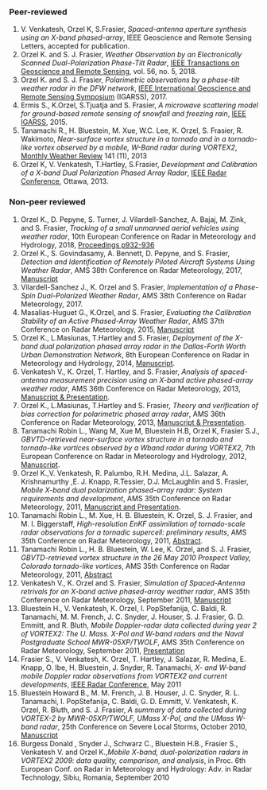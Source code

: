 ### Peer-reviewed
1. V. Venkatesh, Orzel K, S.Frasier, _Spaced-antenna aperture synthesis using an X-band phased-array_, IEEE Geoscience and Remote Sensing Letters, accepted for publication. 
1. Orzel K. and S. J. Frasier, _Weather Observation by an Electronically Scanned Dual-Polarization Phase-Tilt Radar_, [IEEE Transactions on Geoscience and Remote Sensing](https://ieeexplore.ieee.org/document/8244253), vol. 56, no. 5, 2018.
1. Orzel K. and S. J. Frasier, _Polarimetric observations by a phase-tilt weather radar in the DFW network_, [IEEE International Geoscience and Remote Sensing Symposium](https://ieeexplore.ieee.org/document/8128373) (IGARSS), 2017.
1. Ermis S., K.Orzel, S.Tjuatja and S. Frasier, _A microwave scattering model for ground-based remote sensing of snowfall and freezing rain_, [IEEE IGARSS](https://ieeexplore.ieee.org/document/7326714), 2015.
1. Tanamachi R., H. Bluestein, M. Xue, W.C. Lee, K. Orzel, S. Frasier, R. Wakimoto, _Near-surface vortex structure in a tornado and in a tornado-like vortex observed by a mobile, W-Band radar during VORTEX2_, [Monthly Weather Review](https://journals.ametsoc.org/doi/full/10.1175/MWR-D-12-00331.1) 141 (11), 2013
1. Orzel K, V. Venkatesh, T.Hartley, S.Frasier, _Development and Calibration of a X-band Dual Polarization Phased Array Radar_, [IEEE Radar Conference](https://ieeexplore.ieee.org/document/6586117), Ottawa, 2013.

### Non-peer reviewed

1. Orzel K., D. Pepyne, S. Turner, J. Vilardell-Sanchez, A. Bajaj, M. Zink, and S. Frasier, _Tracking of a small unmanned aerial vehicles using weather radar_, 10th European Conference on Radar in Meteorology and Hydrology, 2018, [Proceedings p932-936](https://library.wur.nl/WebQuery/wurpubs/fulltext/454537)
1. Orzel K., S. Govindasamy, A. Bennett, D. Pepyne, and S. Frasier, _Detection and Identification of Remotely Piloted Aircraft Systems Using Weather Radar_, AMS 38th Conference on Radar Meteorology, 2017, [Manuscript](https://ams.confex.com/ams/38RADAR/meetingapp.cgi/Paper/321077)
1. Vilardell-Sanchez J., K. Orzel and S. Frasier, _Implementation of a Phase-Spin Dual-Polarized Weather Radar_, AMS 38th Conference on Radar Meteorology, 2017.
1. Masalias-Huguet G., K.Orzel, and S. Frasier, _Evaluating the Calibration Stability of an Active Phased-Array Weather Radar_, AMS 37th Conference on Radar Meteorology, 2015, [Manuscript](https://ams.confex.com/ams/37RADAR/webprogram/Paper275726.html)
1. Orzel K., L.Masiunas, T.Hartley and S. Frasier, _Deployment of the X-band dual polarization phased array radar in the Dallas-Forth Worth Urban Demonstration Network_, 8th European Conference on Radar in Meteorology and Hydrology, 2014, [Manuscript](http://www.pa.op.dlr.de/erad2014/programme/ExtendedAbstracts/365_Orzel.pdf).
1. Venkatesh V., K. Orzel, T. Hartley, and S. Frasier, _Analysis of spaced-antenna measurement precision using an X-band active phased-array weather radar_, AMS 36th Conference on Radar Meteorology, 2013, [Manuscript & Presentation](https://ams.confex.com/ams/36Radar/webprogram/Paper228383.html).
1. Orzel K., L.Masiunas, T.Hartley and S. Frasier, _Theory and verification of bias correction for polarimetric phased array radar_, AMS 36th Conference on Radar Meteorology, 2013, [Manuscript & Presentation](https://ams.confex.com/ams/36Radar/webprogram/Paper229062.html).
1. Tanamachi Robin L., Wang M, Xue M, Bluestein H.B, Orzel K, Frasier S.J., _GBVTD-retrieved near-surface vortex structure in a tornado and tornado-like vortices observed by a Wband radar during VORTEX2_, 7th European Conference on Radar in Meteorology and Hydrology, 2012, [Manuscript](http://www.meteo.fr/cic/meetings/2012/ERAD/extended_abs/RCS_377_ext_abs.pdf).
1. Orzel K.,V. Venkatesh, R. Palumbo, R.H. Medina, J.L. Salazar, A. Krishnamurthy ,E. J. Knapp, R.Tessier, D.J. McLaughlin and S. Frasier, _Mobile X-band dual polarization phased-array radar: System requirements and development_, AMS 35th Conference on Radar Meteorology, 2011, [Manuscript and Presentation](https://ams.confex.com/ams/35Radar/webprogram/Paper191899.html).
1. Tanamachi Robin L., M. Xue, H. B. Bluestein, K. Orzel, S. J. Frasier, and M. I. Biggerstaff, _High-resolution EnKF assimilation of tornado-scale radar observations for a tornadic supercell: preliminary results_, AMS 35th Conference on Radar Meteorology, 2011, [Abstract](https://ams.confex.com/ams/35Radar/webprogram/Paper191556.html).
1. Tanamachi Robin L., H. B. Bluestein, W. Lee, K. Orzel, and S. J. Frasier, _GBVTD-retrieved vortex structure in the 26 May 2010 Prospect Valley, Colorado tornado-like vortices_, AMS 35th Conference on Radar Meteorology, 2011, [Abstract](https://ams.confex.com/ams/35Radar/webprogram/Paper191561.html)
1. Venkatesh V., K. Orzel and S. Frasier, _Simulation of Spaced-Antenna retrivals for an X-band active phased-array weather radar_, AMS 35th Conference on Radar Meteorology, September 2011, [Manuscript](https://ams.confex.com/ams/35Radar/webprogram/Paper191751.html)
1. Bluestein H., V. Venkatesh, K. Orzel, I. PopStefanija, C. Baldi, R. Tanamachi, M. M. French, J. C. Snyder, J. Houser, S. J. Frasier, G. D. Emmitt, and R. Bluth, _Mobile Doppler-radar data collected during year 2 of VORTEX2: The U. Mass. X-Pol and W-band radars and the Naval Postgraduate School MWR-05XP/TWOLF_, AMS 35th Conference on Radar Meteorology, September 2011, [Presentation](https://ams.confex.com/ams/35Radar/webprogram/Paper191435.html)
1. Frasier S., V. Venkatesh, K. Orzel, T. Hartley, J. Salazar, R. Medina, E. Knapp, O. Ibe, H. Bluestein, J. Snyder, R. Tanamachi, _X- and W-band mobile Doppler radar observations from VORTEX2 and current developments_, [IEEE Radar Conference](https://ieeexplore.ieee.org/document/5960642), May 2011
1. Bluestein Howard B., M. M. French, J. B. Houser, J. C. Snyder, R. L. Tanamachi, I. PopStefanija, C. Baldi, G. D. Emmitt, V. Venkatesh, K. Orzel, R. Bluth, and S. J. Frasier, _A summary of data collected during VORTEX-2 by MWR-05XP/TWOLF, UMass X-Pol, and the UMass W-band radar_, 25th Conference on Severe Local Storms, October 2010, [Manuscript](https://ams.confex.com/ams/25SLS/webprogram/Paper176197.html)
1. Burgess Donald , Snyder J., Schwarz C., Bluestein H.B., Frasier S., Venkatesh V. and Orzel K.,_Mobile X-band, dual-polarization radars in VORTEX2 2009: data quality, comparison, and analysis_, in Proc. 6th European Conf. on Radar in Meteorology and Hydrology: Adv. in Radar Technology, Sibiu, Romania, September 2010
